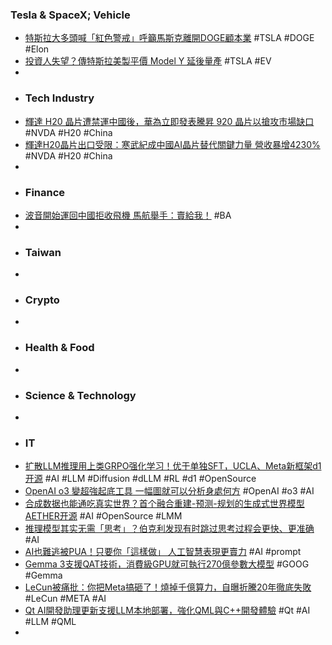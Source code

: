 ### Tesla & SpaceX; Vehicle
- [特斯拉大多頭喊「紅色警戒」呼籲馬斯克離開DOGE顧本業](https://udn.com/news/story/6813/8688122) #TSLA #DOGE #Elon
- [投資人失望？傳特斯拉美製平價 Model Y 延後量產](https://search.app/ZpyCG) #TSLA #EV
-
- ### Tech Industry
- [輝達 H20 晶片遭禁運中國後，華為立即發表騰昇 920 晶片以搶攻市場缺口](https://search.app/rucpv) #NVDA #H20 #China
- [輝達H20晶片出口受限：寒武紀成中國AI晶片替代關鍵力量 營收暴增4230%](https://search.app/j9Lgh) #NVDA #H20 #China
-
- ### Finance
- [波音開始運回中國拒收飛機 馬航舉手：賣給我！](https://search.app/NxCBj) #BA
-
- ### Taiwan
-
- ### Crypto
-
- ### Health & Food
-
- ### Science & Technology
-
- ### IT
- [扩散LLM推理用上类GRPO强化学习！优于单独SFT，UCLA、Meta新框架d1开源](https://www.jiqizhixin.com/articles/2025-04-20-7) #AI #LLM #Diffusion #dLLM #RL #d1 #OpenSource
- [OpenAI o3 變超強起底工具 一幅圖就可以分析身處何方](https://search.app/vHWFa) #OpenAI #o3 #AI
- [合成数据也能通吃真实世界？首个融合重建-预测-规划的生成式世界模型AETHER开源](https://www.jiqizhixin.com/articles/2025-04-20-6) #AI #OpenSource #LMM
- [推理模型其实无需「思考」？伯克利发现有时跳过思考过程会更快、更准确](https://www.jiqizhixin.com/articles/2025-04-20-4) #AI
- [AI也難逃被PUA！只要你「這樣做」 人工智慧表現更賣力](https://search.app/nRkpp) #AI #prompt
- [Gemma 3支援QAT技術，消費級GPU就可執行270億參數大模型](https://search.app/qpZBD) #GOOG #Gemma
- [LeCun被痛批：你把Meta搞砸了！燒掉千億算力，自曝折騰20年徹底失敗](https://search.app/EG6YK) #LeCun #META #AI
- [Qt AI開發助理更新支援LLM本地部署，強化QML與C++開發體驗](https://search.app/6EZbd) #Qt #AI #LLM #QML
-